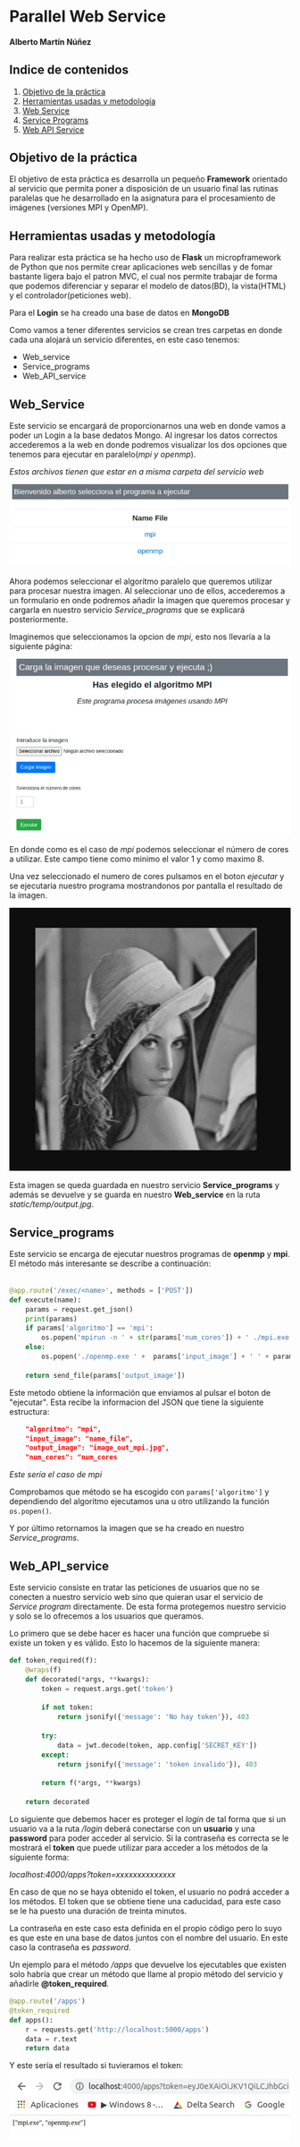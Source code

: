 # Parallel Web Service


#### Alberto Martín Núñez

## Indice de contenidos

1. [Objetivo de la práctica](#id1)
2. [Herramientas usadas y metodología](#id2)
3. [Web Service](#id3)
4. [Service Programs](#id4)
5. [Web API Service](#id5)


## Objetivo de la práctica <a name="id1"></a>

El objetivo de esta práctica es desarrolla un pequeño **Framework** orientado al servicio que permita poner a disposición de un usuario final las rutinas paralelas que he desarrollado en la asignatura para el procesamiento de imágenes (versiones MPI y OpenMP).

## Herramientas usadas y metodología <a name="id2"></a>

Para realizar esta práctica se ha hecho uso de **Flask** un micropframework de Python que nos permite crear aplicaciones web sencillas y de fomar bastante ligera bajo el patron MVC, el cual nos permite trabajar de forma que podemos diferenciar y separar el modelo de datos(BD), la vista(HTML) y el controlador(peticiones web).

Para el **Login** se ha creado una base de datos en **MongoDB**

Como vamos a tener diferentes servicios se crean tres carpetas en donde cada una alojará un servicio diferentes, en este caso tenemos:

- Web_service
- Service_programs
- Web_API_service

## Web_Service <a name="id3"></a>

Este servicio se encargará de proporcionarnos una web en donde vamos a poder un Login a la base dedatos Mongo. Al ingresar los datos correctos accederemos a la web en donde podremos visualizar los dos opciones que tenemos para ejecutar en paralelo(*mpi y openmp*).

*Estos archivos tienen que estar en a misma carpeta del servicio web*

![Program files](img/web_files.jpeg)

Ahora podemos seleccionar el algoritmo paralelo que queremos utilizar para procesar nuestra imagen. Al seleccionar uno de ellos, accederemos a un formulario en onde podremos añadir la imagen que queremos procesar y cargarla en nuestro servicio *Service_programs* que se explicará posteriormente.

Imaginemos que seleccionamos la opcion de *mpi*, esto nos llevaría a la siguiente página:


![mpi select](img/mpi_.jpeg)

En donde como es el caso de *mpi* podemos seleccionar el número de cores a utilizar. Este campo tiene como minimo el valor 1 y como maximo 8.

Una vez seleccionado el numero de cores pulsamos en el boton *ejecutar* y se ejecutaria nuestro programa mostrandonos por pantalla el resultado de la imagen.

![Image lena](img/lena.jpeg)

Esta imagen se queda guardada en nuestro servicio **Service_programs** y además se devuelve y se guarda en nuestro **Web_service** en la ruta *static/temp/output.jpg*.


## Service_programs <a name="id4"></a>

Este servicio se encarga de ejecutar nuestros programas de **openmp** y **mpi**. El método más interesante se describe a continuación:

```python

@app.route('/exec/<name>', methods = ['POST'])
def execute(name):
    params = request.get_json()
    print(params)
    if params['algoritmo'] == 'mpi':
        os.popen('mpirun -n ' + str(params['num_cores']) + ' ./mpi.exe ' +  params['input_image'] + ' ' + params['output_image']).read()
    else:
        os.popen('./openmp.exe ' +  params['input_image'] + ' ' + params['output_image']).read()

    return send_file(params['output_image'])
```
Este metodo obtiene la información que enviamos al pulsar el boton de "ejecutar". Esta recibe la informacion del JSON que tiene la siguiente estructura:

```json
    "algoritmo": "mpi",
    "input_image": "name_file", 
    "output_image": "image_out_mpi.jpg",
    "num_cores": "num_cores
```

*Este sería el caso de mpi*

Comprobamos que método se ha escogido con `params['algoritmo']` y dependiendo del algoritmo ejecutamos una u otro utilizando la función `os.popen()`.

Y por último retornamos la imagen que se ha creado en nuestro *Service_programs*.


## Web_API_service <a name="id5"></a>

Este servicio consiste en tratar las peticiones de usuarios que no se conecten a nuestro servicio web sino que quieran usar el servicio de *Service program* directamente. De esta forma protegemos nuestro servicio y solo se lo ofrecemos a los usuarios que queramos.

Lo primero que se debe hacer es hacer una función que compruebe si existe un token y es válido.
Esto lo hacemos de la siguiente manera:

```python
def token_required(f):
    @wraps(f)
    def decorated(*args, **kwargs):
        token = request.args.get('token')

        if not token:
            return jsonify({'message': 'No hay token'}), 403

        try:
            data = jwt.decode(token, app.config['SECRET_KEY'])
        except:
            return jsonify({'message': 'token invalido'}), 403

        return f(*args, **kwargs)

    return decorated

```

Lo siguiente que debemos hacer es proteger el *login* de tal forma que si un usuario va a la ruta */login* deberá conectarse con un **usuario** y una **password** para poder acceder al servicio. Si la contraseña es correcta se le mostrará el **token** que puede utilizar para acceder a los métodos de la siguiente forma:

*localhost:4000/apps?token=xxxxxxxxxxxxxx*



En caso de que no se haya obtenido el token, el usuario no podrá acceder a los métodos. El token que se obtiene tiene una caducidad, para este caso se le ha puesto una duración de treinta minutos.

La contraseña en este caso esta definida en el propio código pero lo suyo es que este en una base de datos juntos con el nombre del usuario. En este caso la contraseña es *password*.


Un ejemplo para el método */apps* que devuelve los ejecutables que existen solo habría que crear un método que llame al propio método del servicio y añadirle **@token_required**.

```python
@app.route('/apps')
@token_required
def apps():
    r = requests.get('http://localhost:5000/apps')
    data = r.text
    return data
```

Y este sería el resultado si tuvieramos el token:

![use token](img/token.jpeg)


